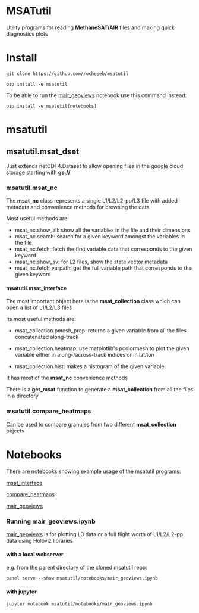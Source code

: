 # MSATutil

Utility programs for reading **MethaneSAT/AIR** files and making quick diagnostics plots

# Install

`git clone https://github.com/rocheseb/msatutil`

`pip install -e msatutil`

To be able to run the [mair_geoviews](notebooks/mair_geoviews.ipynb) notebook use this command instead:

`pip install -e msatutil[notebooks]`

# msatutil

## msatutil.msat_dset

Just extends netCDF4.Dataset to allow opening files in the google cloud storage starting with **gs://**

### msatutil.msat_nc

The **msat_nc** class represents a single L1/L2/L2-pp/L3 file with added metadata and convenience methods for browsing the data

Most useful methods are:

* msat_nc.show_all: show all the variables in the file and their dimensions
* msat_nc.search: search for a given keyword amongst the variables in the file
* msat_nc.fetch: fetch the first variable data that corresponds to the given keyword
* msat_nc.show_sv: for L2 files, show the state vector metadata
* msat_nc.fetch_varpath: get the full variable path that corresponds to the given keyword

#### msatutil.msat_interface

The most important object here is the **msat_collection** class which can open a list of L1/L2/L3 files

Its most useful methods are:

* msat_collection.pmesh_prep: returns a given variable from all the files concatenated along-track

* msat_collection.heatmap: use matplotlib's pcolormesh to plot the given variable either in along-/across-track indices or in lat/lon

* msat_collection.hist: makes a histogram of the given variable

It has most of the **msat_nc** convenience methods

There is a **get_msat** function to generate a **msat_collection** from all the files in a directory


### msatutil.compare_heatmaps

Can be used to compare granules from two different **msat_collection** objects

# Notebooks

There are notebooks showing example usage of the msatutil programs:

[msat_interface](notebooks/msat_interface_example.ipynb)

[compare_heatmaos](notebooks/compare_heatmaps_example.ipynb)

[mair_geoviews](notebooks/mair_geoviews.ipynb)

### Running mair_geoviews.ipynb

[mair_geoviews](notebooks/mair_geoviews.ipynb) is for plotting L3 data or a full flight worth of L1/L2/L2-pp data using Holoviz libraries

#### with a local webserver

e.g. from the parent directory of the cloned msatutil repo:

`panel serve --show msatutil/notebooks/mair_geoviews.ipynb`

#### with jupyter

`jupyter notebook msatutil/notebooks/mair_geoviews.ipynb`
